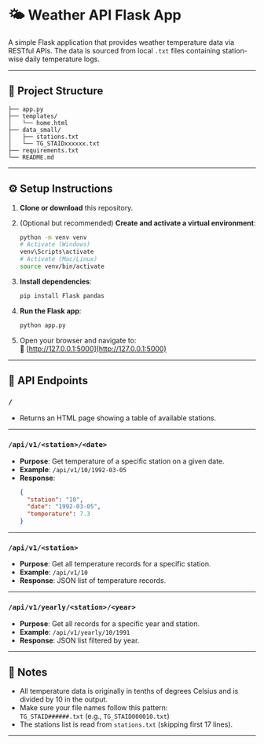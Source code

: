 
# 🌤️ Weather API Flask App

A simple Flask application that provides weather temperature data via RESTful APIs. The data is sourced from local `.txt` files containing station-wise daily temperature logs.

---

## 📁 Project Structure

```
├── app.py
├── templates/
│   └── home.html
├── data_small/
│   ├── stations.txt
│   └── TG_STAIDxxxxxx.txt
├── requirements.txt
└── README.md
```

---

## ⚙️ Setup Instructions

1. **Clone or download** this repository.

2. (Optional but recommended) **Create and activate a virtual environment**:

   ```bash
   python -m venv venv
   # Activate (Windows)
   venv\Scripts\activate
   # Activate (Mac/Linux)
   source venv/bin/activate
   ```

3. **Install dependencies**:

   ```bash
   pip install Flask pandas
   ```

4. **Run the Flask app**:

   ```bash
   python app.py
   ```

5. Open your browser and navigate to:  
   📍 [http://127.0.0.1:5000](http://127.0.0.1:5000)

---

## 🚀 API Endpoints

### `/`
- Returns an HTML page showing a table of available stations.

---

### `/api/v1/<station>/<date>`
- **Purpose**: Get temperature of a specific station on a given date.
- **Example**: `/api/v1/10/1992-03-05`
- **Response**:
  ```json
  {
    "station": "10",
    "date": "1992-03-05",
    "temperature": 7.3
  }
  ```

---

### `/api/v1/<station>`
- **Purpose**: Get all temperature records for a specific station.
- **Example**: `/api/v1/10`
- **Response**: JSON list of temperature records.

---

### `/api/v1/yearly/<station>/<year>`
- **Purpose**: Get all records for a specific year and station.
- **Example**: `/api/v1/yearly/10/1991`
- **Response**: JSON list filtered by year.

---

## 🧠 Notes
- All temperature data is originally in tenths of degrees Celsius and is divided by 10 in the output.
- Make sure your file names follow this pattern:  
  `TG_STAID######.txt` (e.g., `TG_STAID000010.txt`)
- The stations list is read from `stations.txt` (skipping first 17 lines).

---

